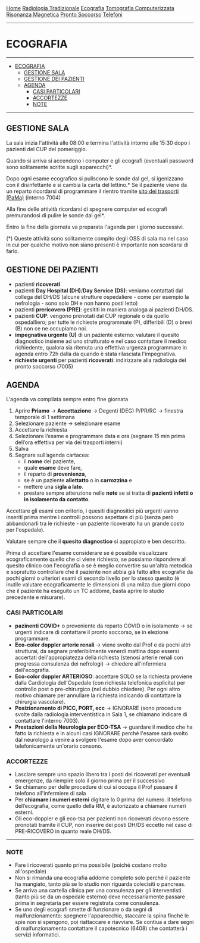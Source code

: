 <div class="topnav">
  <a href="index.html">Home</a>
  <a href="radiologia_tradizionale.html">Radiologia Tradizionale</a>
  <a href="ecografia.html">Ecografia</a>
  <a href="tomografia_computerizzata.html">Tomografia Computerizzata</a>
  <a href="risonanza_magnetica.html">Risonanza Magnetica</a>
  <a href="pronto_soccorso.html">Pronto Soccorso</a>
  <a href="contatti.html">Telefoni</a>
</div>

---

# ECOGRAFIA

---
- [ECOGRAFIA](#ecografia)
  - [GESTIONE SALA](#gestione-sala)
  - [GESTIONE DEI PAZIENTI](#gestione-dei-pazienti)
  - [AGENDA](#agenda)
    - [CASI PARTICOLARI](#casi-particolari)
    - [ACCORTEZZE](#accortezze)
    - [NOTE](#note)

---

## GESTIONE SALA

La sala inizia l'attività alle 08:00 e termina l'attività intorno alle 15:30 dopo i pazienti del CUP del pomeriggio.

Quando si arriva si accendono i computer e gli ecografi (eventuali password sono solitamente scritte sugli apparecchi)*.

Dopo ogni esame ecografico si puliscono le sonde dal gel, si igenizzano con il disinfettante e si cambia la carta del lettino.*
Se il paziente viene da un reparto ricordarsi di programmare il rientro tramite [sito dei trasporti (PaMa)](https://trasportipama.dussmann.it/sanluigi) (interno 7004)

Alla fine delle attività ricordarsi di spegnere computer ed ecografi premurandosi di pulire le sonde dal gel*.

Entro la fine della giornata va preparata l'agenda per i giorno successivi.

(*) Queste attività sono solitamente compito degli OSS di sala ma nel caso in cui per qualche motivo non siano presenti è importante non scordarsi di farlo.

## GESTIONE DEI PAZIENTI
- pazienti **ricoverati**
- pazienti **Day Hospital (DH)**/**Day Service (DS)**: veniamo contattati dal collega del DH/DS (alcune strutture ospedaliere - come per esempio la nefrologia - sono solo DH e non hanno posti letto)
- pazienti **prericovero (PRE)**: gesititi in maniera analoga ai pazienti DH/DS.
- pazienti **CUP**: vengono prenotati dal CUP regionale o da quello ospedalliero; per tutte le richieste programmate (P), differibili (D) o brevi (B) non ce ne occupiamo noi.
- **impegnativa urgente (U)** di un paziente esterno: valutare il quesito diagnostico insieme ad uno strutturato e nel caso contattare il medico richiedente, qualora sia ritenuta una effettiva urgenza programmare in agenda entro 72h dalla da quando è stata rilasciata l'impegnativa.
- **richieste urgenti** per pazienti **ricoverati**: indirizzare alla radiologia del pronto soccorso (7005)



## AGENDA
L'agenda va compilata sempre entro fine giornata
1. Aprire **Priamo** &rarr; **Accettazione** &rarr; Degenti (DEG) P/PR/RC &rarr; finestra temporale di 1 settimana
2. Selezionare paziente → selezionare esame
3. Accettare la richiesta
4. Selezionare l’esame e programmare data e ora (segnare 15 min prima dell’ora effettiva per via dei trasporti interni)
5. Salva
6. Segnare sull’agenda cartacea:
   - il **nome** del paziente, 
   - quale **esame** deve fare, 
   - il reparto di **provenienza**, 
   - se è un paziente **allettatto** o in **carrozzina** e 
   - mettere una s**igla a lato**.
   - prestare sempre attenzione nelle **note** se si tratta di **pazienti infetti o in isolamento da contatto**.

Accettare gli esami con criterio, i quesiti diagnositici più urgenti vanno inseriti prima mentre i controlli possono aspettare di più (senza però abbandonarli tra le richieste - un paziente ricoverato ha un grande costo per l'ospedale).

Valutare sempre che il **quesito diagnostico** si appropiato e ben descritto.

Prima di accettare l'esame considerare se è possibile visualizzare ecograficamente quello che ci viene richiesto, se possiamo rispondere al quesito clinico con l'ecografia o se è meglio convertire su un'altra metodica e sopratutto controllare che il paziente non abbia già fatto altre ecografie da pochi giorni o ulteriori esami di secondo livello per lo stesso quesito (è inutile valutare ecograficamente le dimensioni di una milza due giorni dopo che il paziente ha eseguito un TC addome, basta aprire lo studio precedente e misurare).

### CASI PARTICOLARI
- **pazinenti COVID+** o proveniente da reparto COVID o in isolamento → se urgenti indicare di contattare il pronto soccorso, se in elezione programmare.
- **Eco-color doppler arterie renali** → viene svolto dal Prof e da pochi altri strutturai, da segnare preferibilmente venerdì mattina dopo essersi accertati dell'appropiatezza della richiesta (stenosi arterie renali con pregressa consulenza dei nefrologi) → chiedere all'infermiera dell'ecografia.
- **Eco-color doppler ARTERIOSO**: accettare SOLO se la richiesta proviene dalla Cardiologia dell'Ospedale (con richiesta telefonica esplicita) per controllo post o pre-chirurgico (nel dubbio chiedere). Per ogni altro motivo chiamare per annullare la richiesta indicando di contattare la chirurgia vascolare).
- **Posizionamento di PICC, PORT, ecc** → IGNORARE (sono procedure svolte dalla radiologia interventistica in Sala 1, se chiamano indicare di contattare l'interno 7003).
- **Prestazioni della Neurologia per ECO-TSA** → guardare il medico che ha fatto la richiesta e in alcuni casi IGNORARE perché l'esame sarà svolto dal neurologo a venire a svolgere l'esame dopo aver concordato telefonicamente un'orario consono. 

### ACCORTEZZE
- Lasciare sempre uno spazio libero tra i posti dei ricoverati per eventuali emergenze, da riempire solo il giorno prima per il successivo
- Se chiamano per delle procedure di cui si occupa il Prof passare il telefono all'infermiere di sala
- Per **chiamare i numeri esterni** digitare lo 0 prima del numero. Il telefono dell’ecografia, come quello della RM, è autorizzato a chiamare numeri esterni.
- Gli eco-doppler e gli eco-tsa per pazienti non ricoverati devono essere pronotati tramite il CUP, non inserire dei posti DH/DS eccetto nel caso di PRE-RICOVERO in quanto reale DH/DS. 



---


### NOTE

- Fare i ricoverati quanto prima possibile (poiché costano molto all'ospedale)
- Non si rimanda una ecografia addome completo solo perché il paziente ha mangiato, tanto più se lo studio non riguarda colecisiti o pancreas.
- Se arriva una cartella clinica per una consulenza per gli interventisti (tanto più se da un ospedale esterno) deve necessariamente passare prima in segretaria per essere registrata come consulenza.
- Se uno degli ecografi smette di funzionare o da segni di malfunzionamento: spegnere l'apparecchio, staccare la spina finché le spie non si spengono, poi riattaccare e riavviare. Se contiua a dare segni di malfunzionamento contattare il capotecnico (6408) che contatterà i servizi informatici.